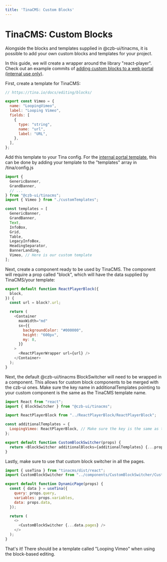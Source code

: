 ```yaml
---
title: 'TinaCMS: Custom Blocks'
---
```


# TinaCMS: Custom Blocks

Alongside the blocks and templates supplied in @czb-ui/tinacms, it is possible to add your own custom blocks and templates for your project.

In this guide, we will create a wrapper around the library "react-player". Check out an example commits of [adding custom blocks to a web portal (internal use only)](https://github.com/czbiohub-sf/zebrahub/pull/125/files/581a282a221df80419226e54205483f5beed324a..0d10972d2b1a437e1582d250310429f59e147b89).

First, create a template for TinaCMS:

```javascript
// https://tina.io/docs/editing/blocks/

export const Vimeo = {
  name: "LoopingVimeo",
  label: "Looping Vimeo",
  fields: [
    {
      type: "string",
      name: "url",
      label: "URL",
    },
  ],
};
```

Add this template to your Tina config. For the [internal portal template](https://github.com/czbiohub-sf/portal-template), this can be done by adding your template to the "templates" array in /tina/config.js

```javascript
import {
  GenericBanner,
  GrandBanner,
  // ...
} from "@czb-ui/tinacms";
import { Vimeo } from "./customTemplates";

const templates = [
  GenericBanner,
  GrandBanner,
  Text,
  InfoBox,
  Grid,
  Table,
  LegacyInfoBox,
  HeadingSeparator,
  BannerLanding,
  Vimeo, // Here is our custom template
];
```

Next, create a component ready to be used by TinaCMS. The component will require a prop called "block", which will have the data supplied by TinaCMS/your template:

```javascript
export default function ReactPlayerBlock({
  block,
}) {
  const url = block?.url;

  return (
    <Container
      maxWidth="md"
      sx={{
        backgroundColor: "#000000",
        height: "600px",
        my: 8,
      }}
    >
      <ReactPlayerWrapper url={url} />
    </Container>
  );
}
```

Next, the default @czb-ui/tinacms BlockSwitcher will need to be wrapped in a component. This allows for custom block components to be merged with the czb-ui ones. Make sure the key name in additionalTemplates pointing to your custom component is the same as the TinaCMS template name.

```javascript
import React from "react";
import { BlockSwitcher } from "@czb-ui/tinacms";

import ReactPlayerBlock from "../ReactPlayerBlock/ReactPlayerBlock";

const additionalTemplates = {
  LoopingVimeo: ReactPlayerBlock, // Make sure the key is the same as the TinaCMS template "name"
};

export default function CustomBlockSwitcher(props) {
  return <BlockSwitcher additionalBlocks={additionalTemplates} {...props} />;
}
```

Lastly, make sure to use that custom block switcher in all the pages.

```javascript
import { useTina } from "tinacms/dist/react";
import CustomBlockSwitcher from "../components/CustomBlockSwitcher/CustomBlockSwitcher";

export default function DynamicPage(props) {
  const { data } = useTina({
    query: props.query,
    variables: props.variables,
    data: props.data,
  });

  return (
    <>
      <CustomBlockSwitcher {...data.pages} />
    </>
  );
}

```

That's it! There should be a template called "Looping Vimeo" when using the block-based editing.
